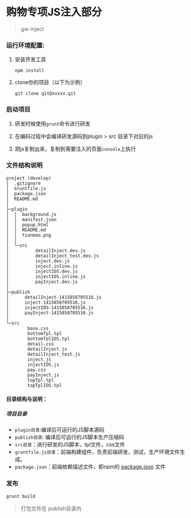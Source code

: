 # 购物专项JS注入部分
> gw-inject


### 运行环境配置:

1. 安装开发工具 

    ```shell
    npm install
    ```
1. clone你的项目（以下为示例）

    ```shell
    git clone git@xxxxx.git
    ```

### 启动项目

1. 研发时候使用`grunt`命令进行研发

2. 在编码过程中会编译研发源码到plugin > src 目录下对应的js

3. 把js复制出来，复制到需要注入的页面`console`上执行


### 文件结构说明

```
project (develop)
│  .gitignore
│  Gruntfile.js
│  package.json
│  README.md
│
├─plugin
│  │  background.js
│  │  manifest.json
│  │  popup.html
│  │  README.md
│  │  tianmao.png
│  │
│  └─src
│          detailInject.dev.js
│          detailInject_test.dev.js
│          inject.dev.js
│          inject.inline.js
│          injectIOS.dev.js
│          injectIOS.inline.js
│          payInject.dev.js
│
├─publish
│      detailInject-1415858705516.js
│      inject-1415858705516.js
│      injectIOS-1415858705516.js
│      payInject-1415858705516.js
│
└─src
        base.css
        bottomTpl.tpl
        bottomTplIOS.tpl
        detail.css
        detailInject.js
        detailInject_test.js
        inject.js
        injectIOS.js
        pay.css
        payInject.js
        topTpl.tpl
        topTplIOS.tpl

```

#### 目录结构与说明：

##### 项目目录
* ``plugin目录``:编译后可运行的JS脚本源码
* ``publish目录``: 编译后可运行的JS脚本生产压缩码
* ``src目录``：进行研发的JS脚本，tpl文件，css文件
* ``gruntfile.js目录``：前端构建组件，负责前端研发，测试，生产环境文件生成。
* ``package.json``：前端依赖描述文件，即npm的 [package.json](https://www.npmjs.org/doc/files/package.json.html) 文件

### 发布
```sh
grunt build
```
> 打包文件在 publish目录内